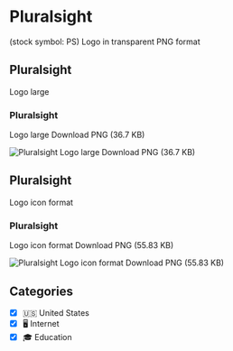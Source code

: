 # Pluralsight
 (stock symbol: PS) Logo in transparent PNG format

## Pluralsight
 Logo large

### Pluralsight
 Logo large Download PNG (36.7 KB)

![Pluralsight
 Logo large Download PNG (36.7 KB)](/img/orig/PS_BIG-244df89c.png)

## Pluralsight
 Logo icon format

### Pluralsight
 Logo icon format Download PNG (55.83 KB)

![Pluralsight
 Logo icon format Download PNG (55.83 KB)](/img/orig/PS-894f4e9b.png)



## Categories
- [x] 🇺🇸 United States
- [x] 🖥️ Internet
- [x] 🎓 Education
